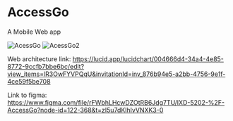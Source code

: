 # AccessGo 
A Mobile Web app


![AcessGo](https://user-images.githubusercontent.com/107089079/232173645-f4786904-c1e5-4f61-8f16-10f472715658.PNG)
![AcessGo2](https://user-images.githubusercontent.com/107089079/232173701-fc465839-a650-4489-bf20-c48e3ee8e176.PNG)

Web architecture link: https://lucid.app/lucidchart/004666d4-34a4-4e85-8772-9ccfb7bbe6bc/edit?view_items=lR3OwFYVPQqU&invitationId=inv_876b94e5-a2bb-4756-9e1f-4ce59f5be708

Link to figma: https://www.figma.com/file/rFWbhLHcwDZOtRB6Jdg7TU/IXD-5202-%2F-AccessGo?node-id=122-368&t=zI5u7dKlhIvVNXK3-0
